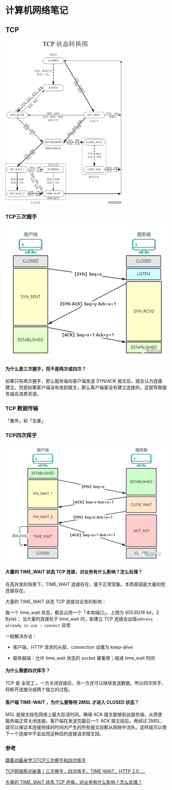 # 计算机网络笔记

## TCP

<img src="./network.assets/1_20191114134052_994.png" alt="1.png" style="zoom: 67%;" />

### TCP三次握手

![img](./network.assets/2Ir6NrB.png)

#### 为什么是三次握手，而不是两次或四次？

如果只有两次握手，那么服务端向客户端发送 SYN/ACK 报文后，就会认为连接建立。但是如果客户端没有收到报文，那么客户端是没有建立连接的，这就导致服务端会浪费资源。



### TCP 数据传输

「重传」和「去重」

### TCP四次挥手

![img](./network.assets/b6zMj2Q.png)

#### 大量的 TIME_WAIT 状态 TCP 连接，对业务有什么影响？怎么处理？

在高并发的场景下，TIME_WAIT 连接存在，属于正常现象。本质原因是大量的短连接存在。

大量的 TIME_WAIT 状态 TCP 连接对业务的影响：

每一个 time_wait 状态，都会占用一个「本地端口」，上限为 65535(16 bit，2 Byte)；
当大量的连接处于 time_wait 时，新建立 TCP 连接会出错`address already in use : connect` 异常

一般解决办法：

- 客户端，HTTP 请求的头部，connection 设置为 keep-alive

- 服务器端：允许 time_wait 状态的 socket 被重用；缩减 time_wait 时间

#### 为什么需要四次挥手？

TCP 是 全双工 。一方关闭连接后，另一方还可以继续发送数据。所以四次挥手，将断开连接分成两个独立的过程。

#### 客户端 TIME-WAIT ，为什么要等待 2MSL 才进入 CLOSED 状态？

MSL 是报文段在网络上最大存活时间。确保 ACK 报文能够到达服务端，从而使服务端正常关闭连接。客户端在发送完最后一个 ACK 报文段后，再经过 2MSL，就可以保证本连接持续的时间内产生的所有报文段都从网络中消失。这样就可以使下一个连接中不会出现这种旧的连接请求报文段。

### 参考

[跟着动画来学习TCP三次握手和四次挥手](https://www.tuicool.com/articles/imaiQfm?from=timeline)

[TCP网络那点破事！三次握手、四次挥手、TIME-WAIT、HTTP 2.0 ....](https://www.tuicool.com/articles/MfUF3yM)

[大量的 TIME_WAIT 状态 TCP 连接，对业务有什么影响？怎么处理？](https://mp.weixin.qq.com/s/Ubs_R05d15Rb0OBEpPXlXw)